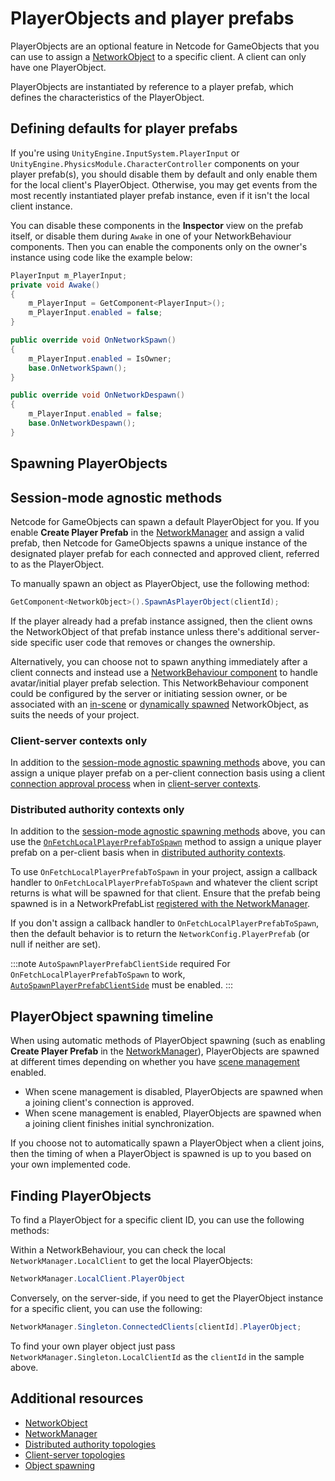 # PlayerObjects and player prefabs

PlayerObjects are an optional feature in Netcode for GameObjects that you can use to assign a [NetworkObject](networkobject.md) to a specific client. A client can only have one PlayerObject.

PlayerObjects are instantiated by reference to a player prefab, which defines the characteristics of the PlayerObject.

## Defining defaults for player prefabs

If you're using `UnityEngine.InputSystem.PlayerInput` or `UnityEngine.PhysicsModule.CharacterController` components on your player prefab(s), you should disable them by default and only enable them for the local client's PlayerObject. Otherwise, you may get events from the most recently instantiated player prefab instance, even if it isn't the local client instance.

You can disable these components in the **Inspector** view on the prefab itself, or disable them during `Awake` in one of your NetworkBehaviour components. Then you can enable the components only on the owner's instance using code like the example below:

```csharp
PlayerInput m_PlayerInput;
private void Awake()
{
    m_PlayerInput = GetComponent<PlayerInput>();
    m_PlayerInput.enabled = false;
}

public override void OnNetworkSpawn()
{
    m_PlayerInput.enabled = IsOwner;
    base.OnNetworkSpawn();
}

public override void OnNetworkDespawn()
{
    m_PlayerInput.enabled = false;
    base.OnNetworkDespawn();
}
```

## Spawning PlayerObjects

## Session-mode agnostic methods

Netcode for GameObjects can spawn a default PlayerObject for you. If you enable **Create Player Prefab** in the [NetworkManager](networkmanager.md) and assign a valid prefab, then Netcode for GameObjects spawns a unique instance of the designated player prefab for each connected and approved client, referred to as the PlayerObject.

To manually spawn an object as PlayerObject, use the following method:

```csharp
GetComponent<NetworkObject>().SpawnAsPlayerObject(clientId);
```

If the player already had a prefab instance assigned, then the client owns the NetworkObject of that prefab instance unless there's additional server-side specific user code that removes or changes the ownership.

Alternatively, you can choose not to spawn anything immediately after a client connects and instead use a [NetworkBehaviour component](networkbehaviour.md) to handle avatar/initial player prefab selection. This NetworkBehaviour component could be configured by the server or initiating session owner, or be associated with an [in-scene](../../basics/scenemanagement/inscene-placed-networkobjects.md) or [dynamically spawned](../../basics/object-spawning.md#dynamically-spawned-network-prefabs) NetworkObject, as suits the needs of your project.

### Client-server contexts only

In addition to the [session-mode agnostic spawning methods](#session-mode-agnostic-methods) above, you can assign a unique player prefab on a per-client connection basis using a client [connection approval process](../../basics/connection-approval.md) when in [client-server contexts](../../terms-concepts/client-server.md).

### Distributed authority contexts only

In addition to the [session-mode agnostic spawning methods](#session-mode-agnostic-methods) above, you can use the [`OnFetchLocalPlayerPrefabToSpawn`](https://docs.unity3d.com/Packages/com.unity.netcode.gameobjects@latest?subfolder=/api/Unity.Netcode.NetworkManager.html#Unity_Netcode_NetworkManager_OnFetchLocalPlayerPrefabToSpawn) method to assign a unique player prefab on a per-client basis when in [distributed authority contexts](../../terms-concepts/distributed-authority.md).

To use `OnFetchLocalPlayerPrefabToSpawn` in your project, assign a callback handler to `OnFetchLocalPlayerPrefabToSpawn` and whatever the client script returns is what will be spawned for that client. Ensure that the prefab being spawned is in a NetworkPrefabList [registered with the NetworkManager](../../basics/object-spawning.md#registering-a-network-prefab).

If you don't assign a callback handler to `OnFetchLocalPlayerPrefabToSpawn`, then the default behavior is to return the `NetworkConfig.PlayerPrefab` (or null if neither are set).

:::note `AutoSpawnPlayerPrefabClientSide` required
For `OnFetchLocalPlayerPrefabToSpawn` to work, [`AutoSpawnPlayerPrefabClientSide`](https://docs.unity3d.com/Packages/com.unity.netcode.gameobjects@latest?subfolder=/api/Unity.Netcode.NetworkManager.html#Unity_Netcode_NetworkManager_AutoSpawnPlayerPrefabClientSide) must be enabled.
:::

## PlayerObject spawning timeline

When using automatic methods of PlayerObject spawning (such as enabling **Create Player Prefab** in the [NetworkManager](networkmanager.md)), PlayerObjects are spawned at different times depending on whether you have [scene management](../../basics/scenemanagement/scene-management-overview.md) enabled.

- When scene management is disabled, PlayerObjects are spawned when a joining client's connection is approved.
- When scene management is enabled, PlayerObjects are spawned when a joining client finishes initial synchronization.

If you choose not to automatically spawn a PlayerObject when a client joins, then the timing of when a PlayerObject is spawned is up to you based on your own implemented code.

## Finding PlayerObjects

To find a PlayerObject for a specific client ID, you can use the following methods:

Within a NetworkBehaviour, you can check the local `NetworkManager.LocalClient` to get the local PlayerObjects:

```csharp
NetworkManager.LocalClient.PlayerObject
```

Conversely, on the server-side, if you need to get the PlayerObject instance for a specific client, you can use the following:

```csharp
NetworkManager.Singleton.ConnectedClients[clientId].PlayerObject;
```

To find your own player object just pass `NetworkManager.Singleton.LocalClientId` as the `clientId` in the sample above.

## Additional resources

- [NetworkObject](networkobject.md)
- [NetworkManager](networkmanager.md)
- [Distributed authority topologies](../../terms-concepts/distributed-authority.md)
- [Client-server topologies](../../terms-concepts/client-server.md)
- [Object spawning](../../basics/object-spawning.md)
